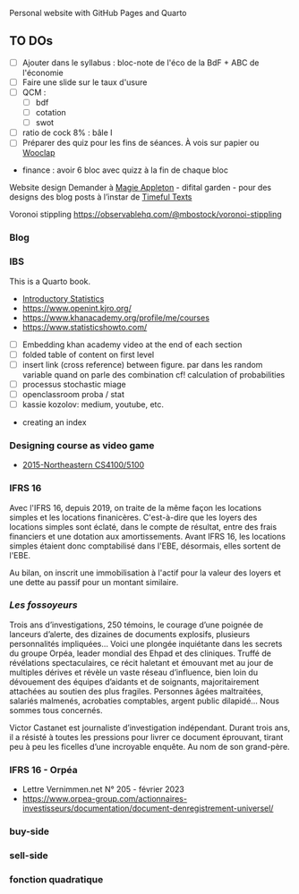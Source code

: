Personal website with GitHub Pages and Quarto

## TO DOs

- [ ] Ajouter dans le syllabus : bloc-note de l'éco de la BdF + ABC de l'économie
- [ ] Faire une slide sur le taux d'usure
- [ ] QCM :
  - [ ] bdf
  - [ ] cotation
  - [ ] swot
- [ ] ratio de cock 8% : bâle I
- [ ] Préparer des quiz pour les fins de séances. À vois sur papier ou [Wooclap](https://www.wooclap.com/fr/)
- finance : avoir 6 bloc avec quizz à la fin de chaque bloc

Website design
Demander à [Magie Appleton](https://maggieappleton.com/) - difital garden - pour des designs des blog posts à l’instar de [Timeful Texts](https://numinous.productions/timeful/)

Voronoi stippling
https://observablehq.com/@mbostock/voronoi-stippling

### Blog

### IBS

This is a Quarto book.

- [Introductory Statistics](https://openstax.org/details/books/introductory-statistics-2e?Book%20details)
- https://www.openint.kjro.org/
- https://www.khanacademy.org/profile/me/courses
- https://www.statisticshowto.com/
- [ ] Embedding khan academy video at the end of each section
- [ ] folded table of content on first level
- [ ] insert link (cross reference) between figure. par dans les random variable quand on parle des combination cf! calculation of probabilities
- [ ] processus stochastic miage
- [ ] openclassroom proba / stat
- [ ] kassie kozolov: medium, youtube, etc.
- creating an index

### Designing course as video game

- [2015-Northeastern CS4100/5100](https://mlhommet.wordpress.com/teaching/2015fai/)

### IFRS 16

Avec l'IFRS 16, depuis 2019, on traite de la même façon les locations simples
et les locations finanicères. C'est-à-dire que les loyers des locations simples
sont éclaté, dans le compte de résultat, entre des frais financiers et une
dotation aux amortissements. Avant IFRS 16, les locations simples étaient donc
comptabilisé dans l'EBE, désormais, elles sortent de l'EBE.

Au bilan, on inscrit une immobilisation à l'actif pour la valeur des loyers et une
dette au passif pour un montant similaire.

### _Les fossoyeurs_

Trois ans d’investigations, 250 témoins, le courage d’une poignée de lanceurs
d’alerte, des dizaines de documents explosifs, plusieurs personnalités impliquées…
Voici une plongée inquiétante dans les secrets du groupe Orpéa, leader mondial des
Ehpad et des cliniques. Truffé de révélations spectaculaires, ce récit haletant
et émouvant met au jour de multiples dérives et révèle un vaste réseau
d’influence, bien loin du dévouement des équipes d’aidants et de soignants,
majoritairement attachées au soutien des plus fragiles. Personnes âgées
maltraitées, salariés malmenés, acrobaties comptables, argent public dilapidé…
Nous sommes tous concernés.

Victor Castanet est journaliste d’investigation indépendant. Durant trois ans,
il a résisté à toutes les pressions pour livrer ce document éprouvant, tirant
peu à peu les ficelles d’une incroyable enquête. Au nom de son grand-père.

### IFRS 16 - Orpéa

- Lettre Vernimmen.net N° 205 - février 2023
- https://www.orpea-group.com/actionnaires-investisseurs/documentation/document-denregistrement-universel/

### buy-side

### sell-side

### fonction quadratique
